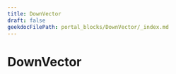```yaml
---
title: DownVector
draft: false
geekdocFilePath: portal_blocks/DownVector/_index.md
---
```

# DownVector